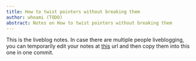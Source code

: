 ```yaml
---
title: How to twist pointers without breaking them
author: whoami (TODO)
abstract: Notes on How to twist pointers without breaking them
---
```


This is the liveblog notes.  In case there are multiple
people liveblogging, you can temporarily edit your notes
at [this](how-to-twist-pointer/template.md) url and then copy them into this one in one
commit.
